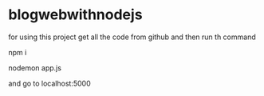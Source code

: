 ﻿# blogwebwithnodejs
 for using this project get all the code from github
 and then run th command

 npm i 

nodemon app.js

and go to localhost:5000
